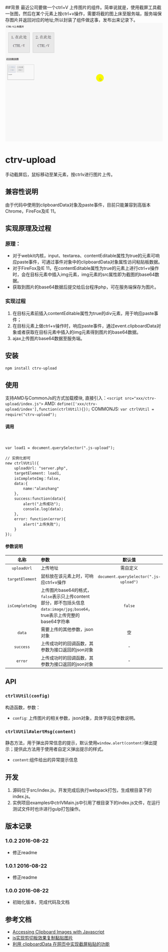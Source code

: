 ##背景
最近公司要做一个ctrl+V 上传图片的组件。简单说就是，使用截屏工具截一张图，然后在某个元素上按ctrl+v操作，需要将截的图上床至服务端，服务端保存图片并返回对应的地址;所以封装了组件做这事，发布出来记录下。
![](assert/demo.gif)

# ctrv-upload
手动截屏后，鼠标移动至某元素，按ctrlv进行图片上传。

## 兼容性说明
由于代码中使用到clipboardData对象及paste事件，目前只能兼容到高版本Chrome，FireFox及IE 11。

## 实现原理及过程

### 原理： 
- 对于webkit内核，input、textarea、contentEditable属性为true的元素可响应paste事件，可通过事件对象中的clipboardData对象属性访问粘贴板数据。
- 对于FireFox及IE 11，在contentEditable属性为true的元素上进行ctrl+v操作时，会在目标元素中插入img元素，img元素的src属性即为截图的base64数据。
- 获取到图片的base64数据后提交给后台程序php，可在服务端保存为图片。

### 实现过程
1. 在目标元素前插入contentEditable属性为true的div元素，用于响应paste事件；
2. 在目标元素上做ctrl+v操作时，响应paste事件，通过event.clipboardData对象或者获取在目标元素中插入的img元素得到图片的base64数据。
3. ajax上传图片base64数据至服务端。


## 安装

```sh
npm install ctrv-upload
```

## 使用
支持AMD与CommonJs的方式加载模块,
直接引入：`<script src="xxx/ctrv-upload/index.js">`
 AMD: `define(['xxx/ctrv-upload/index'],function(ctrlVUtil){});`
 COMMONJS: `var ctrlVUtil = require("ctrv-upload");`

#### 调用
```


var load1 = document.querySelector(".js-upload");

// 实例化即可
new ctrlVUtil({
    uploadUrl: "server.php",
    targetElement: load1,
	isCompleteImg：false,
    data:{
        name:"alanzhang"
    },
    success:function(data){
        alert("上传成功");
        console.log(data);
    },
	error: function(error){
		alert("上传失败");
	}
});

```


#### 参数说明

| 名称 | 参数 | 默认值 |
| :--: | :--- | :--: | 
| `uploadUrl` | 上传地址 |  需自定义 | 
| `targetElement` | 鼠标放在该元素上时，可响应ctrl+v操作 | `document.querySelector(".js-upload")` | 
| `isCompleteImg` | 上传图片base64的格式，`false`表示只上传content部分，即不包括头信息`data:image/jpg;base64`，true表示上传完整的base64字符串 |`false` | 
| `data` |需要上传的其他参数，json对象 | 空 |
| `success` | 上传成功时的回调函数，其参数为接口返回的json对象 | - | 
| `error` | 上传成功时的回调函数，其参数为接口返回的json对象 | - | 


## API
### `ctrlVUtil(config)`
构造函数，参数：

- `config`: 上传图片的相关参数，json对象，具体字段见参数说明。

### `ctrlVUtil#alertMsg(content)`
静态方法，用于弹出异常信息的提示，默认使用`window.alert(content)`弹出提示；提供此方法用于使用者自定义弹出提示的样式。
- `content`:组件给出的异常提示信息

## 开发
1. 源码位于src/index.js，开发完成后执行webpack打包，生成根目录下的index.js。
2. 实例项目examples中ctrlVMain.js中引用了根目录下的index.js文件，在运行测试文件时也许进行gulp打包操作。

## 版本记录

### 1.0.2 2016-08-22
- 修正readme

### 1.0.1 2016-08-22
- 修正readme

### 1.0.0 2016-08-22
- 初始化版本，完成代码及文档

## 参考文档

- [Accessing Clipboard Images with Javascript](http://joelb.me/blog/2011/code-snippet-accessing-clipboard-images-with-javascript/)
- [js实现剪切板效果复制黏贴图片](http://blog.csdn.net/qq_26786555/article/details/45541731)
- [利用 clipboardData 在网页中实现截屏粘贴的功能](http://stylechen.com/clipboarddata.html)